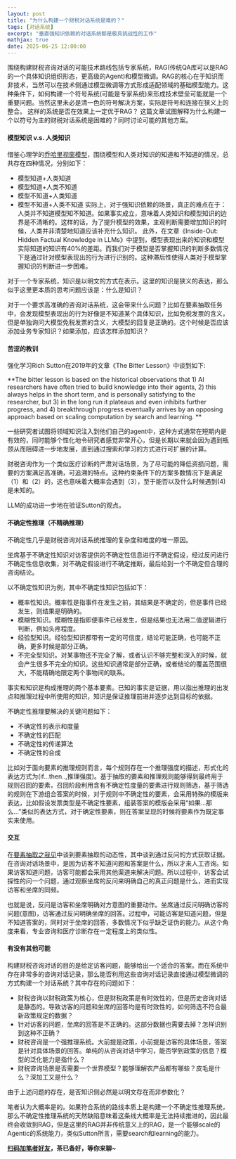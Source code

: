 ```yaml
---
layout: post
title: "为什么构建一个财税对话系统是难的？"
tags: [对话系统]
excerpt: "垂直强知识依赖的对话系统都是极具挑战性的工作"
mathjax: true
date: 2025-06-25 12:00:00
---
```



围绕构建财税咨询对话的可能技术路线包括专家系统，RAG(传统QA库可以是RAG的一个具体知识组织形态，更高级的Agent)和模型微调。RAG的核心在于知识而非技术，当然可以在技术侧通过模型微调等方式形成适配领域的基础模型能力。这种条件下，如何构建一个符号系统(可能是专家系统)来形成技术壁垒可能就是一个重要问题。当然这里未必是清一色的符号解决方案，实际是符号和连接在狭义上的整合。
这样的系统是否在效果上一定优于RAG？
这篇文章试图解释为什么构建一个以符号为主的财税对话系统是困难的？同时讨论可能的其他方案。

#### 模型知识 v.s. 人类知识

借鉴心理学的[乔哈里视窗模型](https://zh.wikipedia.org/wiki/%E5%91%A8%E5%93%88%E9%87%8C%E7%AA%97)，围绕模型和人类对知识的知道和不知道的情况，总共存在四种情况，分别如下：
+ 模型知道+人类知道
+ 模型知道+人类不知道
+ 模型不知道+人类知道
+ 模型不知道+人类不知道
实际上，对于强知识依赖的场景，真正的难点在于：人类并不知道模型知不知道。如果事实成立，意味着人类知识和模型知识的边界是不清晰的。这样的话，为了提升模型的效果，主观判断需要增加知识的时候，人类并非清楚地知道应该补充什么知识。
此外，在文章《Inside-Out: Hidden Factual Knowledge in LLMs》中提到，模型表现出来的知识和模型实际知道的知识有40%的差距。而我们对于模型是否掌握知识的判断多数情况下是通过针对模型表现出的行为进行识别的。这种滞后性使得人类对于模型掌握知识的判断进一步困难。

对于一个专家系统，知识是以明文的方式在表示。这里的知识是狭义的表达，那么似乎这里更本质的思考问题应该是：什么是知识？

对于一个要求高准确的咨询对话系统，这会带来什么问题？比如在要素抽取任务中，会发现模型表现出的行为好像是不知道某个具体知识，比如免税发票的含义，但是单独询问大模型免税发票的含义，大模型的回复是正确的。这个时候是否应该添加业务专家知识？如果添加，应该怎样添加知识？

#### 苦涩的教训

强化学习Rich Sutton在2019年的文章《The Bitter Lesson》中谈到如下:

**The bitter lesson is based on the historical observations that 1) AI researchers have often tried to build knowledge into their agents, 2) this always helps in the short term, and is personally satisfying to the researcher, but 3) in the long run it plateaus and even inhibits further progress, and 4) breakthrough progress eventually arrives by an opposing approach based on scaling computation by search and learning. **

一些研究者试图将领域知识注入到他们自己的agent中，这种方式通常在短期内是有效的，同时能够个性化地令研究者感觉非常开心，但是长期以来就会因为遇到瓶颈从而阻碍进一步地发展，直到通过搜索和学习的方式进行可扩展的计算。

财税咨询作为一个类似医疗诊断的严肃对话场景，为了尽可能的降低资损问题，需要的方案满足高准确，可追溯的特点。这种约束条件下的方案多数情况下是满足（1）和（2）的，这也意味着大概率会遇到（3），至于能否以及什么时候遇到(4)是未知的。

LLM的成功进一步地在验证Sutton的观点。

#### 不确定性推理（不精确推理）

不确定性几乎是财税咨询对话系统推理的复杂度和难度的唯一原因。

坐席基于不确定性知识对访客提供的不确定性信息进行不确定假设，经过反问进行不确定性信息收集，对不确定假设进行不确定推断，最后给到一个不确定但合理的咨询结论。

以不确定性知识为例，其中不确定性知识包括如下：
+ 概率性知识。概率性是指事件在发生之前，其结果是不确定的，但是事件已经发生，则结果是明确的。
+ 模糊性知识。模糊性是指即便事件已经发生，但是结果也无法用二值逻辑进行判断，例如头疼程度。
+ 经验型知识。经验型知识都带有一定的可信度，结论可能正确，也可能不正确，更多时候是部分正确。
+ 不完全型知识。对某事物还不完全了解，或者认识不够完整和深入的时候，就会产生很多不完全的知识。这些知识通常是部分正确，或者结论的覆盖范围很大，不能精确地限定两个事物间的联系。

事实和知识是构成推理的两个基本要素。已知的事实是证据，用以指出推理的出发点和推理过程中所使用的知识，知识是保证推理前进并逐步达到目标的依据。

不确定性推理要解决的关键问题如下：
+ 不确定性的表示和度量
+ 不确定性的匹配
+ 不确定性的传递算法
+ 不确定性的合成

比如对于面向要素的推理规则而言，每个规则存在一个推理强度的描述，形式化的表达方式为(if...then..,推理强度)。基于抽取的要素和推理规则能够得到最终用于规则召回的要素，召回阶段利用含有不确定性度量的要素进行规则筛选，基于筛选的规则在下游组合答案的时候，对于规则中不确定性的要素，会采用特殊的模版来表达，比如假设发票类型是不确定性要素，组装答案的模版会采用“如果...那么...”类似的表达方式，对于确定性要素，则在答案呈现的时候将要素作为既定事实来使用。

#### 交互

在[要素抽取之我见](https://zhpmatrix.github.io/2025/06/24/taskbot-entity-extractor/)中谈到要素抽取的动态性，其中谈到通过反问的方式获取证据。在咨询对话场景中，是因为访客不知道问题和答案是什么，所以才来人工咨询。如果访客知道问题，访客可能都会采用其他渠道来解决问题。所以过程中，访客会试探性的问一个问题，通过观察坐席的反问来明确自己的真正问题是什么，进而实现访客和坐席的同频。

也就是说，反问是访客和坐席明确对方意图的重要动作。坐席通过反问明确访客的问题(意图)，访客通过反问明确坐席的回答。过程中，可能访客是知道问题，但是不知道答案的，同时对于坐席的回答，多数情况下似乎缺乏证伪的能力。从这个角度来看，专业咨询和医疗诊断存在一定程度上的类似性。

#### 有没有其他可能

构建财税咨询对话的目的是给定访客问题，能够给出一个适合的答案。而在系统中存在非常多的咨询对话记录，那么能否利用这些咨询对话记录直接通过模型微调的方式构建一个对话系统？其中存在的问题如下：
+ 财税咨询以财税政策为核心，但是财税政策是有时效性的，但是历史咨询对话是静态的。导致访客的问题和坐席的回答均是有时效性的，如何筛选不符合最新政策规定的数据？
+ 针对访客的问题，坐席的回答是不正确的。这部分数据也需要去掉？怎样识别到这种不正确？
+ 财税咨询是一个强推理系统。大前提是政策，小前提是访客的具体场景，答案是针对具体场景的回答。单纯的从咨询对话中学习，能否学到政策的信息？模型的泛化能力是指什么？
+ 财税咨询场景是否需要一个世界模型？能够理解农产品都有哪些？皮毛是什么？深加工又是什么？

由于上述问题的存在，是否知识侧必然是以明文存在而非参数化？

笔者认为大概率是的。如果符合系统的路线本质上是构建一个不确定性推理系统，那么不确定性推理系统的天然缺陷意味着这条线大概率是无法持续推进的，因此最终会收敛到RAG，但是这里的RAG并非传统意义上的RAG，是一个能够scale的Agentic的系统能力，类似Sutton所言，需要search和learning的能力。

**[扫码加笔者好友](https://zhpmatrix.github.io/about/)，茶已备好，等你来聊~**
